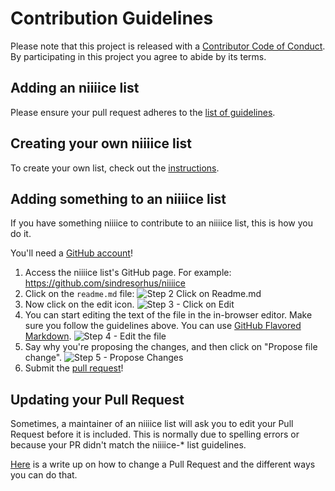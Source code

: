 # Contribution Guidelines

Please note that this project is released with a [Contributor Code of Conduct](code-of-conduct.md). By participating in this project you agree to abide by its terms.

## Adding an niiiice list

Please ensure your pull request adheres to the [list of guidelines](pull_request_template.md).

## Creating your own niiiice list

To create your own list, check out the [instructions](create-list.md).

## Adding something to an niiiice list

If you have something niiiice to contribute to an niiiice list, this is how you do it.

You'll need a [GitHub account](https://github.com/join)!

1. Access the niiiice list's GitHub page. For example: https://github.com/sindresorhus/niiiice
2. Click on the `readme.md` file: ![Step 2 Click on Readme.md](https://cloud.githubusercontent.com/assets/170270/9402920/53a7e3ea-480c-11e5-9d81-aecf64be55eb.png)
3. Now click on the edit icon. ![Step 3 - Click on Edit](https://cloud.githubusercontent.com/assets/170270/9402927/6506af22-480c-11e5-8c18-7ea823530099.png)
4. You can start editing the text of the file in the in-browser editor. Make sure you follow the guidelines above. You can use [GitHub Flavored Markdown](https://help.github.com/articles/github-flavored-markdown/). ![Step 4 - Edit the file](https://cloud.githubusercontent.com/assets/170270/9402932/7301c3a0-480c-11e5-81f5-7e343b71674f.png)
5. Say why you're proposing the changes, and then click on "Propose file change". ![Step 5 - Propose Changes](https://cloud.githubusercontent.com/assets/170270/9402937/7dd0652a-480c-11e5-9138-bd14244593d5.png)
6. Submit the [pull request](https://help.github.com/articles/using-pull-requests/)!

## Updating your Pull Request

Sometimes, a maintainer of an niiiice list will ask you to edit your Pull Request before it is included. This is normally due to spelling errors or because your PR didn't match the niiiice-* list guidelines.

[Here](https://github.com/RichardLitt/knowledge/blob/master/github/amending-a-commit-guide.md) is a write up on how to change a Pull Request and the different ways you can do that.
